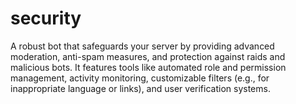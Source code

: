 # security
A robust bot that safeguards your server by providing advanced moderation, anti-spam measures, and protection against raids and malicious bots. It features tools like automated role and permission management, activity monitoring, customizable filters (e.g., for inappropriate language or links), and user verification systems.
